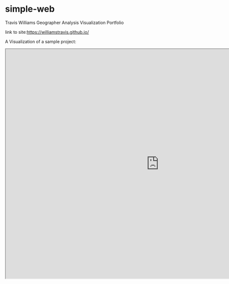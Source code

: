# simple-web
Travis Williams
Geographer
Analysis Visualization Portfolio

link to site:https://williamstravis.github.io/

A Visualization of a sample project: 
<iframe src="https://www.prfusdm.com" scrolling="yes" height="750" width="1000"></iframe>
